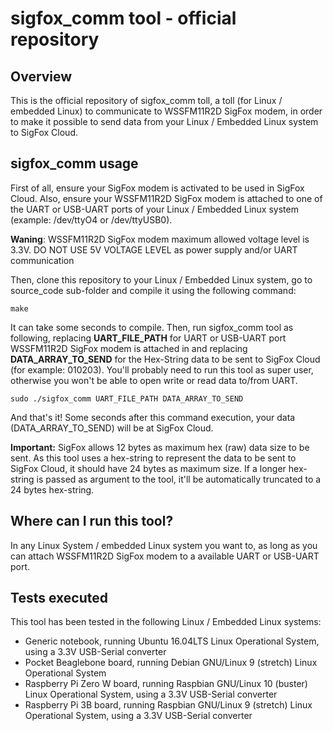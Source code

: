 # sigfox_comm tool - official repository

## Overview
This is the official repository of sigfox_comm toll, a toll (for Linux / embedded Linux) to communicate to WSSFM11R2D SigFox modem, in order to make it possible to send data from your Linux / Embedded Linux system to SigFox Cloud.


## sigfox_comm usage

First of all, ensure your SigFox modem is activated to be used in SigFox Cloud. Also, ensure your WSSFM11R2D SigFox modem is attached to one of the UART or USB-UART ports of your Linux / Embedded Linux system (example: /dev/ttyO4 or /dev/ttyUSB0). 

**Waning**: WSSFM11R2D SigFox modem maximum allowed voltage level is 3.3V. DO NOT USE 5V VOLTAGE LEVEL as power supply and/or UART communication

Then, clone this repository to your Linux / Embedded Linux system, go to source_code sub-folder and compile it using the following command:


```
make
```

It can take some seconds to compile. Then, run sigfox_comm tool as following, replacing **UART_FILE_PATH** for UART or USB-UART port WSSFM11R2D SigFox modem is attached in and replacing **DATA_ARRAY_TO_SEND** for the Hex-String data to be sent to SigFox Cloud (for example: 010203). You'll probably need to run this tool as super user, otherwise you won't be able to open write or read data to/from UART.


```
sudo ./sigfox_comm UART_FILE_PATH DATA_ARRAY_TO_SEND
```

And that's it! Some seconds after this command execution, your data (DATA_ARRAY_TO_SEND) will be at SigFox Cloud.


**Important:** SigFox allows 12 bytes as maximum hex (raw) data size to be sent. As this tool uses a hex-string to represent the data to be sent to SigFox Cloud, it should have 24 bytes as maximum size. If a longer hex-string is passed as argument to the tool, it'll be automatically truncated to a 24 bytes hex-string.


## Where can I run this tool?

In any Linux System / embedded Linux system you want to, as long as you can attach WSSFM11R2D SigFox modem to a available UART or USB-UART port.


## Tests executed

This tool has been tested in the following Linux / Embedded Linux systems:

* Generic notebook, running Ubuntu 16.04LTS Linux Operational System, using a 3.3V USB-Serial converter
* Pocket Beaglebone board, running Debian GNU/Linux 9 (stretch) Linux Operational System
* Raspberry Pi Zero W board, running Raspbian GNU/Linux 10 (buster) Linux Operational System, using a 3.3V USB-Serial converter
* Raspberry Pi 3B board, running Raspbian GNU/Linux 9 (stretch) Linux Operational System, using a 3.3V USB-Serial converter

